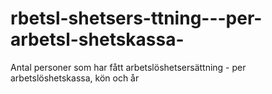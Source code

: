 # rbetsl-shetsers-ttning---per-arbetsl-shetskassa-
Antal personer som har fått arbetslöshetsersättning - per arbetslöshetskassa, kön och år
